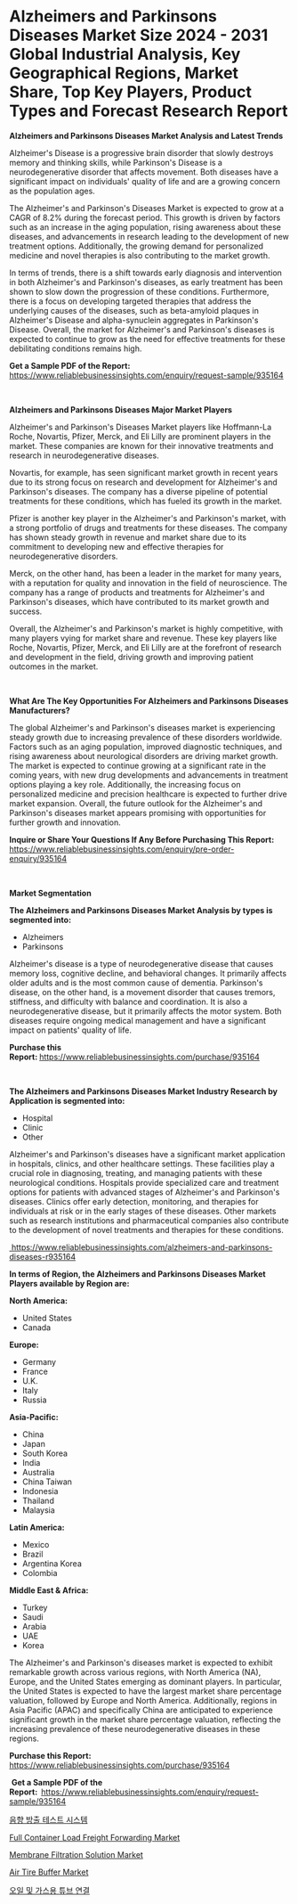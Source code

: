 <p><h1>Alzheimers and Parkinsons Diseases Market Size 2024 - 2031 Global Industrial Analysis, Key Geographical Regions, Market Share, Top Key Players, Product Types and Forecast Research Report</h1></p><p><strong>Alzheimers and Parkinsons Diseases Market Analysis and Latest Trends</strong></p>
<p><p>Alzheimer's Disease is a progressive brain disorder that slowly destroys memory and thinking skills, while Parkinson's Disease is a neurodegenerative disorder that affects movement. Both diseases have a significant impact on individuals' quality of life and are a growing concern as the population ages.</p><p>The Alzheimer's and Parkinson's Diseases Market is expected to grow at a CAGR of 8.2% during the forecast period. This growth is driven by factors such as an increase in the aging population, rising awareness about these diseases, and advancements in research leading to the development of new treatment options. Additionally, the growing demand for personalized medicine and novel therapies is also contributing to the market growth.</p><p>In terms of trends, there is a shift towards early diagnosis and intervention in both Alzheimer's and Parkinson's diseases, as early treatment has been shown to slow down the progression of these conditions. Furthermore, there is a focus on developing targeted therapies that address the underlying causes of the diseases, such as beta-amyloid plaques in Alzheimer's Disease and alpha-synuclein aggregates in Parkinson's Disease. Overall, the market for Alzheimer's and Parkinson's diseases is expected to continue to grow as the need for effective treatments for these debilitating conditions remains high.</p></p>
<p><strong>Get a Sample PDF of the Report:&nbsp;</strong> <a href="https://www.reliablebusinessinsights.com/enquiry/request-sample/935164">https://www.reliablebusinessinsights.com/enquiry/request-sample/935164</a></p>
<p>&nbsp;</p>
<p><strong>Alzheimers and Parkinsons Diseases Major Market Players</strong></p>
<p><p>Alzheimer's and Parkinson's Diseases Market players like Hoffmann-La Roche, Novartis, Pfizer, Merck, and Eli Lilly are prominent players in the market. These companies are known for their innovative treatments and research in neurodegenerative diseases.</p><p>Novartis, for example, has seen significant market growth in recent years due to its strong focus on research and development for Alzheimer's and Parkinson's diseases. The company has a diverse pipeline of potential treatments for these conditions, which has fueled its growth in the market.</p><p>Pfizer is another key player in the Alzheimer's and Parkinson's market, with a strong portfolio of drugs and treatments for these diseases. The company has shown steady growth in revenue and market share due to its commitment to developing new and effective therapies for neurodegenerative disorders.</p><p>Merck, on the other hand, has been a leader in the market for many years, with a reputation for quality and innovation in the field of neuroscience. The company has a range of products and treatments for Alzheimer's and Parkinson's diseases, which have contributed to its market growth and success.</p><p>Overall, the Alzheimer's and Parkinson's market is highly competitive, with many players vying for market share and revenue. These key players like Roche, Novartis, Pfizer, Merck, and Eli Lilly are at the forefront of research and development in the field, driving growth and improving patient outcomes in the market.</p></p>
<p>&nbsp;</p>
<p><strong>What Are The Key Opportunities For Alzheimers and Parkinsons Diseases Manufacturers?</strong></p>
<p><p>The global Alzheimer's and Parkinson's diseases market is experiencing steady growth due to increasing prevalence of these disorders worldwide. Factors such as an aging population, improved diagnostic techniques, and rising awareness about neurological disorders are driving market growth. The market is expected to continue growing at a significant rate in the coming years, with new drug developments and advancements in treatment options playing a key role. Additionally, the increasing focus on personalized medicine and precision healthcare is expected to further drive market expansion. Overall, the future outlook for the Alzheimer's and Parkinson's diseases market appears promising with opportunities for further growth and innovation.</p></p>
<p><strong>Inquire or Share Your Questions If Any Before Purchasing This Report:</strong> <a href="https://www.reliablebusinessinsights.com/enquiry/pre-order-enquiry/935164">https://www.reliablebusinessinsights.com/enquiry/pre-order-enquiry/935164</a></p>
<p>&nbsp;</p>
<p><strong>Market Segmentation</strong></p>
<p><strong>The Alzheimers and Parkinsons Diseases Market Analysis by types is segmented into:</strong></p>
<p><ul><li>Alzheimers</li><li>Parkinsons</li></ul></p>
<p><p>Alzheimer's disease is a type of neurodegenerative disease that causes memory loss, cognitive decline, and behavioral changes. It primarily affects older adults and is the most common cause of dementia. Parkinson's disease, on the other hand, is a movement disorder that causes tremors, stiffness, and difficulty with balance and coordination. It is also a neurodegenerative disease, but it primarily affects the motor system. Both diseases require ongoing medical management and have a significant impact on patients' quality of life.</p></p>
<p><strong>Purchase this Report:&nbsp;</strong><a href="https://www.reliablebusinessinsights.com/purchase/935164">https://www.reliablebusinessinsights.com/purchase/935164</a></p>
<p>&nbsp;</p>
<p><strong>The Alzheimers and Parkinsons Diseases Market Industry Research by Application is segmented into:</strong></p>
<p><ul><li>Hospital</li><li>Clinic</li><li>Other</li></ul></p>
<p><p>Alzheimer's and Parkinson's diseases have a significant market application in hospitals, clinics, and other healthcare settings. These facilities play a crucial role in diagnosing, treating, and managing patients with these neurological conditions. Hospitals provide specialized care and treatment options for patients with advanced stages of Alzheimer's and Parkinson's diseases. Clinics offer early detection, monitoring, and therapies for individuals at risk or in the early stages of these diseases. Other markets such as research institutions and pharmaceutical companies also contribute to the development of novel treatments and therapies for these conditions.</p></p>
<p><a href="https://www.reliablebusinessinsights.com/alzheimers-and-parkinsons-diseases-r935164">&nbsp;https://www.reliablebusinessinsights.com/alzheimers-and-parkinsons-diseases-r935164</a></p>
<p><strong>In terms of Region, the Alzheimers and Parkinsons Diseases Market Players available by Region are:</strong></p>
<p>
    <p> <strong> North America: </strong>
        <ul>
            <li>United States</li>
            <li>Canada</li>
        </ul>
        </p> 
    <p> <strong> Europe: </strong>
        <ul>
            <li>Germany</li>
            <li>France</li>
            <li>U.K.</li>
            <li>Italy</li>
            <li>Russia</li>
        </ul>
        </p> 
    <p> <strong> Asia-Pacific: </strong>
        <ul>
            <li>China</li>
            <li>Japan</li>
            <li>South Korea</li>
            <li>India</li>
            <li>Australia</li>
            <li>China Taiwan</li>
            <li>Indonesia</li>
            <li>Thailand</li>
            <li>Malaysia</li>
        </ul>
        </p> 
    <p> <strong> Latin America: </strong>
        <ul>
            <li>Mexico</li>
            <li>Brazil</li>
            <li>Argentina Korea</li>
            <li>Colombia</li>
        </ul>
        </p> 
    <p> <strong> Middle East & Africa: </strong>
        <ul>
            <li>Turkey</li>
            <li>Saudi</li>
            <li>Arabia</li>
            <li>UAE</li>
            <li>Korea</li>
        </ul>
    </p>
    </p>
<p><p>The Alzheimer's and Parkinson's diseases market is expected to exhibit remarkable growth across various regions, with North America (NA), Europe, and the United States emerging as dominant players. In particular, the United States is expected to have the largest market share percentage valuation, followed by Europe and North America. Additionally, regions in Asia Pacific (APAC) and specifically China are anticipated to experience significant growth in the market share percentage valuation, reflecting the increasing prevalence of these neurodegenerative diseases in these regions.</p></p>
<p><strong>Purchase this Report: </strong><a href="https://www.reliablebusinessinsights.com/purchase/935164">https://www.reliablebusinessinsights.com/purchase/935164</a></p>
<p>&nbsp;<strong>Get a Sample PDF of the Report:&nbsp;&nbsp;</strong><a href="https://www.reliablebusinessinsights.com/enquiry/request-sample/935164">https://www.reliablebusinessinsights.com/enquiry/request-sample/935164</a></p>
<p><strong></strong></p>
<p><p><a href="https://github.com/JosefaRice/Market-Research-Report-List-2/blob/main/979867682244.md">음향 방출 테스트 시스템</a></p><p><a href="https://github.com/marloy8/Market-Research-Report-List-5/blob/main/full-container-load-freight-forwarding-market.md">Full Container Load Freight Forwarding Market</a></p><p><a href="https://github.com/jodemen/Market-Research-Report-List-4/blob/main/membrane-filtration-solution-market.md">Membrane Filtration Solution Market</a></p><p><a href="https://medium.com/@henrykihn_12939/global-air-tire-buffer-market-size-and-market-trends-analysis-by-regional-outlook-competitive-db31a9de178a">Air Tire Buffer Market</a></p><p><a href="https://github.com/xvz497517413/Market-Research-Report-List-4/blob/main/819142182245.md">오일 및 가스용 튜브 연결</a></p></p>